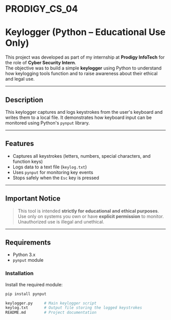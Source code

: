 # PRODIGY_CS_04
# Keylogger (Python – Educational Use Only)

This project was developed as part of my internship at **Prodigy InfoTech** for the role of **Cyber Security Intern**.  
The objective was to build a simple **keylogger** using Python to understand how keylogging tools function and to raise awareness about their ethical and legal use.

---

## Description

This keylogger captures and logs keystrokes from the user's keyboard and writes them to a local file. It demonstrates how keyboard input can be monitored using Python's `pynput` library.

---

## Features

- Captures all keystrokes (letters, numbers, special characters, and function keys)
- Logs data to a text file (`keylog.txt`)
- Uses `pynput` for monitoring key events
- Stops safely when the `Esc` key is pressed

---

## Important Notice

> This tool is intended **strictly for educational and ethical purposes**.  
> Use only on systems you own or have **explicit permission** to monitor.  
> Unauthorized use is illegal and unethical.

---

## Requirements

- Python 3.x
- `pynput` module

### Installation

Install the required module:
```bash
pip install pynput

keylogger.py     # Main keylogger script
keylog.txt       # Output file storing the logged keystrokes
README.md        # Project documentation
